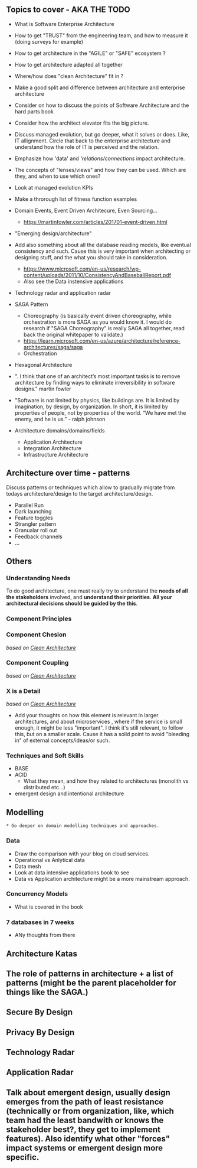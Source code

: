 ## Topics to cover - AKA THE TODO
* What is Software Enterprise Architecture
* How to get "TRUST" from the engineering team, and how to measure it (doing surveys for example)
* How to get architecture in the "AGILE" or "SAFE" ecosystem ?
* How to get architecture adapted all together
* Where/how does "clean Architecture" fit in ?
* Make a good split and difference between architecture and enterprise architecture
* Consider on how to discuss the points of Software Architecture and the hard parts book
* Consider how the architect elevator fits the big picture.
* Discuss managed evolution, but go deeper, what it solves or does. Like, IT allignment. Circle that back to the enterprise architecture and understand how the role of IT is perceived and the relation.
* Emphasize how 'data' and *'relations/connections* impact architecture.
* The concepts of "lenses/views" and how they can be used. Which are they, and when to use which ones?

* Look at managed evolution KPIs
* Make a throrough list of fitness function examples
* Domain Events, Event Driven Architecure, Even Sourcing...
    * https://martinfowler.com/articles/201701-event-driven.html
* "Emerging design/architecture"
* Add also something about all the database reading models, like eventual consistency and such. Cause this is very important when architecting or designing stuff, and the what you should take in consideration.
    * https://www.microsoft.com/en-us/research/wp-content/uploads/2011/10/ConsistencyAndBaseballReport.pdf
    * Also see the Data instensive applications
* Technology radar and application radar
* SAGA Pattern
    * Choreography (is basically event driven choreography, while orchestration is more SAGA as you would know it. I would do research if "SAGA Choreography" is really SAGA all together, read back the original whitepaper to validate.)
    * https://learn.microsoft.com/en-us/azure/architecture/reference-architectures/saga/saga
    * Orchestration 
* Hexagonal Architecture

* ". I think that one of an architect’s most important tasks is to remove
architecture by finding ways to eliminate irreversibility in software designs." martin fowler

* "Software is not limited by physics, like
buildings are. It is limited by imagination, by design, by organization. In
short, it is limited by properties of people, not by properties of the world. “We
have met the enemy, and he is us.” - ralph johnson

* Architecture domains/domains/fields
    * Application Architecture
    * Integration Architecture
    * Infrastructure Architecture

## Architecture over time - patterns
Discuss patterns or techniques which allow to gradually migrate from todays architecture/design to the target architecture/design.

* Parallel Run
* Dark launching
* Feature toggles
* Strangler pattern
* Granualar roll out 
* Feedback channels
* ...

## Others

### Understanding Needs

To do good architecture, one must really try to understand the **needs of all the stakeholders** involved, and **understand their priorities**. **All your architectural decisions should be guided by the this**.

### Component Principles

### Component Chesion

*based on [Clean Architecture](https://www.amazon.com/dp/0134494164)*

### Component Coupling

*based on [Clean Architecture](https://www.amazon.com/dp/0134494164)*

### X is a Detail

*based on [Clean Architecture](https://www.amazon.com/dp/0134494164)*

- Add your thoughts on how this element is relevant in larger architectures, and about microservices , where if the service is small enough, it might be less "important". I think it's still relevant, to follow this,  but on a smaller scale. Cause it has a solid point to avoid "bleeding in" of external concepts/ideas/or such.

### Techniques and Soft Skills

* BASE
* ACID
    * What they mean, and how they related to architectures (monolith vs distributed etc...)
* emergent design and intentional architecture 

## Modelling
    * Go deeper on domain modelling techniques and approaches.

### Data 
* Draw the comparison with your blog on cloud services.
* Operational vs Anlytical data
* Data mesh
* Look at data intensive applications book to see 
* Data vs Application architecture might be a more mainstream approach.

### Concurrency Models
* What is covered in the book

### 7 databases in 7 weeks
* ANy thoughts from there

## Architecture Katas

## The role of patterns in architecture + a list of patterns (might be the parent placeholder for things like the SAGA.)

## Secure By Design

## Privacy By Design

## Technology Radar

## Application Radar

## Talk about emergent design, usually design emerges from the path of least resistance (technically or from organization, like, which team had the least bandwith or knows the stakeholder best?, they get to implement features). Also identify what other "forces" impact systems or emergent design more specific.